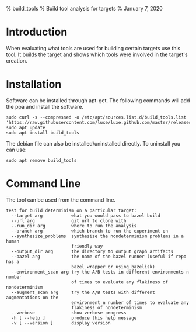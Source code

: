 % build_tools
% Build tool analysis for targets
% January 7, 2020


# Introduction
When evaluating what tools are used for building certain targets use this tool.  It builds the target and shows which tools were involved in the target's creation.  


# Installation
Software can be installed through apt-get.  The following commands will add the ppa and install the software.  
```
sudo curl -s --compressed -o /etc/apt/sources.list.d/build_tools.list 'https://raw.githubusercontent.com/luxe/luxe.github.com/master/releases/build_tools/build_tools.list'
sudo apt update
sudo apt install build_tools

```
The debian file can also be installed/uninstalled directly.  To uninstall you can use:  
```
sudo apt remove build_tools
```



# Command Line
The tool can be used from the command line.  
```
test for build determinism on a particular target:
  --target arg           what you would pass to bazel build
  --url arg              git url to clone with
  --run_dir arg          where to run the analysis
  --branch arg           which branch to run the experiment on
  --synthesize_problems  synthesize the nondeterminism problems in a human 
                         friendly way
  --output_dir arg       the directory to output graph artifacts
  --bazel arg            the name of the bazel runner (useful if repo has a 
                         bazel wrapper or using bazelisk)
  --environment_scan arg try the A/B tests in different environments n number 
                         of times to evaluate any flakiness of nondeterminism
  --augment_scan arg     try the A/B tests with different augmentations on the 
                         environment n number of times to evaluate any 
                         flakiness of nondeterminism
  --verbose              show verbose progress
  -h [ --help ]          produce this help message
  -v [ --version ]       display version

```


